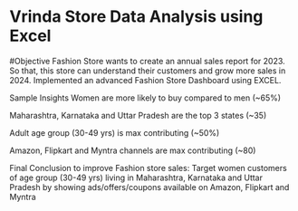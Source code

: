 # Vrinda Store Data Analysis using Excel
#Objective
Fashion Store wants to create an annual sales report for 2023. So that, this store can understand their customers and grow more sales in 2024. Implemented an advanced Fashion Store Dashboard using EXCEL.

Sample Insights
Women are more likely to buy compared to men (~65%)

Maharashtra, Karnataka and Uttar Pradesh are the top 3 states (~35)

Adult age group (30-49 yrs) is max contributing (~50%)

Amazon, Flipkart and Myntra channels are max contributing (~80)

Final Conclusion to improve Fashion store sales:
Target women customers of age group (30-49 yrs) living in Maharashtra, Karnataka and Uttar Pradesh by showing ads/offers/coupons available on Amazon, Flipkart and Myntra
